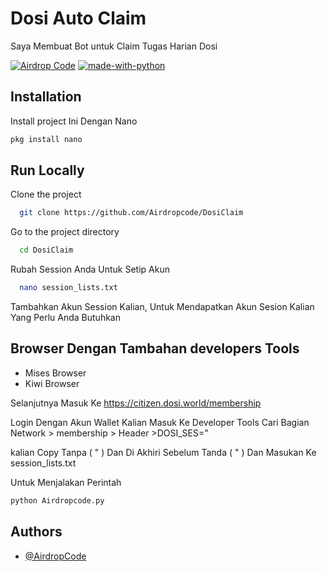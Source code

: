 
# Dosi Auto Claim

Saya Membuat Bot untuk Claim Tugas Harian Dosi


[![Airdrop Code](https://img.shields.io/badge/Airdrop%20Code-Dosi-red)](https://github.com/Airdropcode/DosiClaim/)
[![made-with-python](https://img.shields.io/badge/Made%20with-Python-1f425f.svg)](https://www.python.org/)

## Installation


Install project Ini Dengan Nano 

```bash
pkg install nano
```




## Run Locally

Clone the project

```bash
  git clone https://github.com/Airdropcode/DosiClaim
```

Go to the project directory

```bash
  cd DosiClaim
```

Rubah Session Anda Untuk Setip Akun

```bash
  nano session_lists.txt
```

Tambahkan Akun Session Kalian, Untuk Mendapatkan Akun Sesion Kalian Yang Perlu Anda Butuhkan 



## Browser Dengan Tambahan developers Tools

- Mises Browser
- Kiwi Browser

Selanjutnya Masuk Ke https://citizen.dosi.world/membership

Login Dengan Akun Wallet Kalian
Masuk Ke Developer Tools
Cari Bagian Network > membership > Header >DOSI_SES="

kalian Copy Tanpa ( " ) Dan Di Akhiri Sebelum Tanda ( " )
Dan Masukan Ke session_lists.txt

Untuk Menjalakan Perintah

```bash
python Airdropcode.py
```



## Authors

- [@AirdropCode](https://github.com/Airdropcode/)

